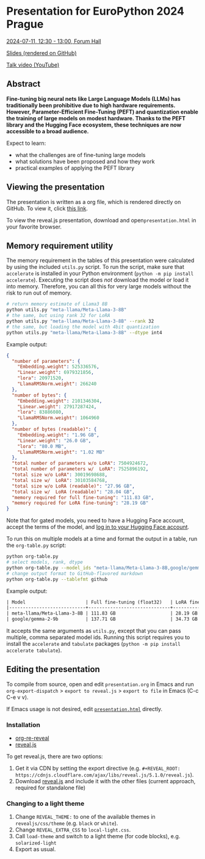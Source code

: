 # Presentation for EuroPython 2024 Prague

[2024-07-11, 12:30 - 13:00, Forum Hall](https://ep2024.europython.eu/session/fine-tuning-large-models-on-local-hardware)

[Slides (rendered on GitHub)](https://github.com/BenjaminBossan/presentations/blob/master/2024-07-11-europython/presentation.org)

[Talk video (YouTube)](https://youtu.be/hdHKCjhF68U)

## Abstract

**Fine-tuning big neural nets like Large Language Models (LLMs) has traditionally been prohibitive due to high hardware requirements. However, Parameter-Efficient Fine-Tuning (PEFT) and quantization enable the training of large models on modest hardware. Thanks to the PEFT library and the Hugging Face ecosystem, these techniques are now accessible to a broad audience.**

Expect to learn:

- what the challenges are of fine-tuning large models
- what solutions have been proposed and how they work
- practical examples of applying the PEFT library

## Viewing the presentation

The presentation is written as a org file, which is rendered directly on GitHub. To view it, click [this link](https://github.com/BenjaminBossan/presentations/blob/master/2024-07-11-europython/presentation.org).

To view the reveal.js presentation, download and open`presentation.html` in your favorite browser.

## Memory requirement utility

The memory requirement in the tables of this presentation were calculated by using the included `utils.py` script. To run the script, make sure that `accelerate` is installed in your Python environment (`python -m pip install accelerate`). Executing the script does _not_ download the model or load it into memory. Therefore, you can all this for very large models without the risk to run out of memory.

```bash
# return memory estimate of Llama3 8B
python utils.py "meta-llama/Meta-Llama-3-8B"
# the same, but using rank 32 for LoRA
python utils.py "meta-llama/Meta-Llama-3-8B" --rank 32
# the same, but loading the model with 4bit quantization
python utils.py "meta-llama/Meta-Llama-3-8B" --dtype int4
```

Example output:

```json
{
  "number of parameters": {
    "Embedding.weight": 525336576,
    "Linear.weight": 6979321856,
    "lora": 20971520,
    "LlamaRMSNorm.weight": 266240
  },
  "number of bytes": {
    "Embedding.weight": 2101346304,
    "Linear.weight": 27917287424,
    "lora": 83886080,
    "LlamaRMSNorm.weight": 1064960
  },
  "number of bytes (readable)": {
    "Embedding.weight": "1.96 GB",
    "Linear.weight": "26.0 GB",
    "lora": "80.0 MB",
    "LlamaRMSNorm.weight": "1.02 MB"
  },
  "total number of parameters w/o LoRA": 7504924672,
  "total number of parameters w/  LoRA": 7525896192,
  "total size w/o LoRA": 30019698688,
  "total size w/  LoRA": 30103584768,
  "total size w/o LoRA (readable)": "27.96 GB",
  "total size w/  LoRA (readable)": "28.04 GB",
  "memory required for full fine-tuning": "111.83 GB",
  "memory required for LoRA fine-tuning": "28.19 GB"
}
```

Note that for gated models, you need to have a Hugging Face account, accept the terms of the model, and [log in to your Hugging Face account](https://huggingface.co/docs/huggingface_hub/en/quick-start#login-command).

To run this on multiple models at a time and format the output in a table, run the `org-table.py` script:

```bash
python org-table.py
# select models, rank, dtype
python org-table.py --model_ids "meta-llama/Meta-Llama-3-8B,google/gemma-2-9b" --rank 32 --dtype int4
# change output format to GitHub-flavored markdown
python org-table.py --tablefmt github
```

Example output:

```org
| Model                      | Full fine-tuning (float32)   | LoRA fine-tuning (rank 8)   |
|----------------------------+------------------------------+-----------------------------|
| meta-llama/Meta-Llama-3-8B | 111.83 GB                    | 28.19 GB                    |
| google/gemma-2-9b          | 137.71 GB                    | 34.73 GB                    |
```

It accepts the same arguments as `utils.py`, except that you can pass multiple, comma separated model ids. Running this script requires you to install the `accelerate` and `tabulate` packages (`python -m pip install accelerate tabulate`).

## Editing the presentation

To compile from source, open and edit `presentation.org` in Emacs and run `org-export-dispatch` > `export to reveal.js` > `export to file` in Emacs (C-c C-e v v).

If Emacs usage is not desired, edit [`presentation.html`](https://github.com/BenjaminBossan/presentations/blob/main/2023-09-14-pydata/presentation.html) directly.

### Installation

* [org-re-reveal](https://gitlab.com/oer/org-re-reveal)
* [reveal.js](https://github.com/hakimel/reveal.js)

To get reveal.js, there are two options:

1. Get it via CDN by setting the export directive (e.g. `#+REVEAL_ROOT:
   https://cdnjs.cloudflare.com/ajax/libs/reveal.js/5.1.0/reveal.js`).
2. Download
   [reveal.js](https://github.com/hakimel/reveal.js/releases/tag/5.1.0)
   and include it with the other files (current approach, required for standalone file)

### Changing to a light theme

1. Change `REVEAL_THEME:` to one of the available themes in `revealjs/css/theme` (e.g. `black` or `white`).
2. Change `REVEAL_EXTRA_CSS` to `local-light.css`.
3. Call `load-theme` and switch to a light theme (for code blocks), e.g. `solarized-light`
4. Export as usual.
